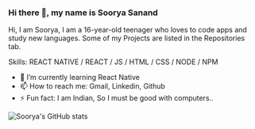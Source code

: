 ### Hi there 👋, my name is Soorya Sanand
Hi, I am Soorya, I am a 16-year-old teenager who loves to code apps and study new languages. Some of my Projects are listed in the Repositories tab. 

Skills: REACT NATIVE / REACT / JS / HTML / CSS / NODE / NPM

- 🌱 I’m currently learning React Native 
- 📫 How to reach me: Gmail, Linkedin, Github 
- ⚡ Fun fact: I am Indian, So I must be good with computers..  


![Soorya's GitHub stats](https://github-readme-stats.vercel.app/api?username=Sooryasanand&show_icons=true&theme=onedark)
